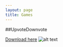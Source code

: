 ```yaml
---
layout: page
title: Games
---
```


##UpvoteDownvote

[Download here](Games/UpvoteDownvote_1.0.apk)
![alt text](http://redribbongames.com/Icon/UpvoteDownvote_icon.png "Download UpvoteDownvote")